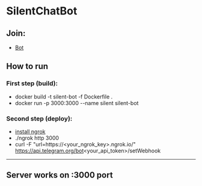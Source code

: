 # SilentChatBot

## Join:
* [Bot](https://t.me/SilentChatBot)

## How to run
### First step (build):
- docker build -t silent-bot -f Dockerfile .
- docker run -p 3000:3000 --name silent silent-bot
### Second step (deploy):
- [install ngrok](https://ngrok.com/download)
- ./ngrok http 3000 
- curl -F "url=https://<your_ngrok_key>.ngrok.io/"  https://api.telegram.org/bot<your_api_token>/setWebhook

***
## Server works on :3000 port
